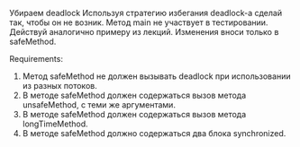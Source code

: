 Убираем deadlock
Используя стратегию избегания deadlock-а сделай так, чтобы он не возник.
Метод main не участвует в тестировании.
Действуй аналогично примеру из лекций.
Изменения вноси только в safeMethod.


Requirements:
1. Метод safeMethod не должен вызывать deadlock при использовании из разных потоков.
2. В методе safeMethod должен содержаться вызов метода unsafeMethod, с теми же аргументами.
3. В методе safeMethod должен содержаться вызов метода longTimeMethod.
4. В методе safeMethod должно содержаться два блока synchronized.
